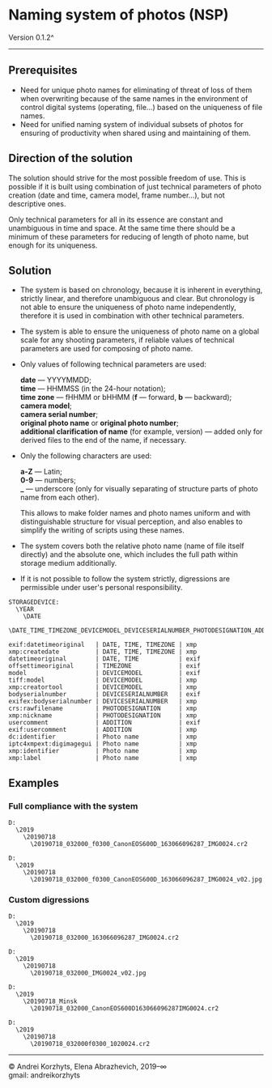 ﻿# Naming system of photos (NSP)

Version 0.1.2^

---

## Prerequisites

- Need for unique photo names for eliminating of threat of loss of them when overwriting because of the same names in the environment of control digital systems (operating, file…) based on the uniqueness of file names.
- Need for unified naming system of individual subsets of photos for ensuring of productivity when shared using and maintaining of them.

## Direction of the solution

The solution should strive for the most possible freedom of use. This is possible if it is built using combination of just technical parameters of photo creation (date and time, camera model, frame number…), but not descriptive ones.

Only technical parameters for all in its essence are constant and unambiguous in time and space. At the same time there should be a minimum of these parameters for reducing of length of photo name, but enough for its uniqueness.

## Solution

- The system is based on chronology, because it is inherent in everything, strictly linear, and therefore unambiguous and clear. But chronology is not able to ensure the uniqueness of photo name independently, therefore it is used in combination with other technical parameters.
- The system is able to ensure the uniqueness of photo name on a global scale for any shooting parameters, if reliable values of technical parameters are used for composing of photo name.
- Only values of following technical parameters are used:

  **date** — YYYYMMDD;  
  **time** — HHMMSS (in the 24-hour notation);  
  **time zone** — fHHMM or bHHMM (**f** — forward, **b** — backward);  
  **camera model**;  
  **camera serial number**;  
  **original photo name** or **original photo number**;  
  **additional clarification of name** (for example, version) — added only for derived files to the end of the name, if necessary.
- Only the following characters are used:

  **a-Z** — Latin;  
  **0-9** — numbers;  
  **_** — underscore (only for visually separating of structure parts of photo name from each other).

  This allows to make folder names and photo names uniform and with distinguishable structure for visual perception, and also 
enables to simplify the writing of scripts using these names.
- The system covers both the relative photo name (name of file itself directly) and the absolute one, which includes the full path within storage medium additionally.
- If it is not possible to follow the system strictly, digressions are permissible under user's personal responsibility.

```сверить
STORAGEDEVICE:
  \YEAR
    \DATE
      \DATE_TIME_TIMEZONE_DEVICEMODEL_DEVICESERIALNUMBER_PHOTODESIGNATION_ADDITION.EXTENSION
```

```сверить
exif:datetimeoriginal   | DATE, TIME, TIMEZONE | xmp
xmp:createdate          | DATE, TIME, TIMEZONE | xmp
datetimeoriginal        | DATE, TIME           | exif
offsettimeoriginal      | TIMEZONE             | exif
model                   | DEVICEMODEL          | exif
tiff:model              | DEVICEMODEL          | xmp
xmp:creatortool         | DEVICEMODEL          | xmp
bodyserialnumber        | DEVICESERIALNUMBER   | exif
exifex:bodyserialnumber | DEVICESERIALNUMBER   | xmp
crs:rawfilename         | PHOTODESIGNATION     | xmp
xmp:nickname            | PHOTODESIGNATION     | xmp
usercomment             | ADDITION             | exif
exif:usercomment        | ADDITION             | xmp
dc:identifier           | Photo name           | xmp
iptc4xmpext:digimagegui | Photo name           | xmp
xmp:identifier          | Photo name           | xmp
xmp:label               | Photo name           | xmp
```

## Examples

### Full compliance with the system

```
D:
  \2019
    \20190718
      \20190718_032000_f0300_CanonEOS600D_163066096287_IMG0024.cr2
```

```
D:
  \2019
    \20190718
      \20190718_032000_f0300_CanonEOS600D_163066096287_IMG0024_v02.jpg
```

### Custom digressions


```
D:
  \2019
    \20190718
      \20190718_032000_163066096287_IMG0024.cr2
```

```
D:
  \2019
    \20190718
      \20190718_032000_IMG0024_v02.jpg
```

```
D:
  \2019
    \20190718_Minsk
      \20190718_032000_CanonEOS600D163066096287IMG0024.cr2
```

```
D:
  \2019
    \20190718
      \20190718_032000f0300_1020024.cr2
```

---

© Andrei Korzhyts, Elena Abrazhevich, 2019–∞  
gmail: andreikorzhyts